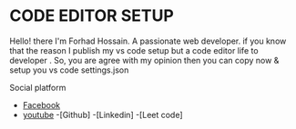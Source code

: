 # CODE EDITOR SETUP

Hello! there I'm Forhad Hossain. A passionate web developer. if you know that the reason I publish my vs code setup but a code editor life to developer . So, you are agree with my opinion then you can copy now & setup you vs code settings.json


Social platform
- [Facebook](https://facebook.com/yesforhad)
- [youtube](https://www.youtube.com/@yesforhad)
-[Github]
-[Linkedin]
-[Leet code]
